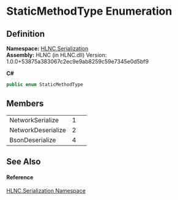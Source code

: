 # StaticMethodType Enumeration




## Definition
**Namespace:** <a href="N_HLNC_Serialization">HLNC.Serialization</a>  
**Assembly:** HLNC (in HLNC.dll) Version: 1.0.0+53875a383067c2ec9e9ab8259c59e7345e0d5bf9

**C#**
``` C#
public enum StaticMethodType
```



## Members
<table>
<tr>
<td>NetworkSerialize</td>
<td>1</td>
<td> </td></tr>
<tr>
<td>NetworkDeserialize</td>
<td>2</td>
<td> </td></tr>
<tr>
<td>BsonDeserialize</td>
<td>4</td>
<td> </td></tr>
</table>

## See Also


#### Reference
<a href="N_HLNC_Serialization">HLNC.Serialization Namespace</a>  
